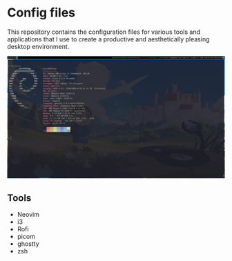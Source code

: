 # Config files
This repository contains the configuration files for various tools and applications that I use to create a productive and aesthetically pleasing desktop environment.

![Desktop](./wallpapers/desktop.jpg)

## Tools

- Neovim
- i3
- Rofi
- picom
- ghostty
- zsh
